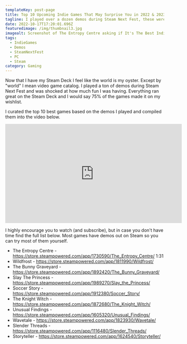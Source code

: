 ```yaml
---
templateKey: post-page
title: Top 10 Upcoming Indie Games That May Surprise You in 2022 & 2023
tagline: I played over a dozen demos during Steam Next Fest, these were my favorites
date: 2022-10-17T17:20:01.696Z
featuredimage: /img/thumbnail3.jpg
imagealt: Screenshot of The Entropy Centre asking if It's The Best Indie of the Year
tags:
  - IndieGames
  - Demos
  - SteamNextFest
  - PC
  - Steam
category: Gaming
---
```

N﻿ow that I have my Steam Deck I feel like the world is my oyster. Except by "world" I mean video game catalog. I played a ton of demos during Steam Next Fest and was shocked at how much fun I was having. Everything ran great on the Steam Deck and I would say 75% of the games made it on my wishlist.

I﻿ curated the top 10 best games based on the demos I played and compiled them into the video below. 

<iframe width="560" height="315" src="https://www.youtube.com/embed/xfLzJ_t9O8Y" title="YouTube video player" frameborder="0" allow="accelerometer; autoplay; clipboard-write; encrypted-media; gyroscope; picture-in-picture" allowfullscreen></iframe>

I highly encourage you to watch (and subscribe), but in case you don't have time find the full list below. Most games have demos out on Steam so you can try most of them yourself.

* The Entropy Centre - https://store.steampowered.com/app/1730590/The_Entropy_Centre/ 1:31
* Wildfrost - https://store.steampowered.com/app/1811990/Wildfrost/
* The Bunny Graveyard - https://store.steampowered.com/app/1892420/The_Bunny_Graveyard/
* Slay The Princess - https://store.steampowered.com/app/1989270/Slay_the_Princess/
* Soccer Story - https://store.steampowered.com/app/1912380/Soccer_Story/
* The Knight Witch - https://store.steampowered.com/app/1872680/The_Knight_Witch/ 
* Unusual Findings - https://store.steampowered.com/app/1605320/Unusual_Findings/
* Wavetale - https://store.steampowered.com/app/1823930/Wavetale/
* Slender Threads - https://store.steampowered.com/app/1116480/Slender_Threads/
* Storyteller - https://store.steampowered.com/app/1624540/Storyteller/